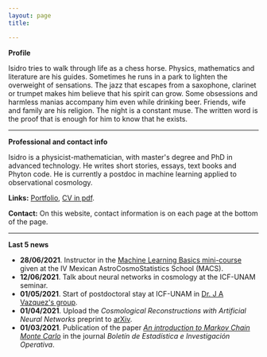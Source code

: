 ```yaml
---
layout: page
title: 

---
```


**Profile**

Isidro tries to walk through life as a chess horse. Physics, mathematics and literature are his guides. Sometimes he runs in a park to lighten the overweight of sensations. The jazz that escapes from a saxophone, clarinet or trumpet makes him believe that his spirit can grow. Some obsessions and harmless manias accompany him even while drinking beer. Friends, wife and family are his religion. The night is a constant muse. The written word is the proof that is enough for him to know that he exists.

-------------------------------------------------------------
**Professional and contact info**

Isidro is a physicist-mathematician, with master's degree and PhD in advanced technology. He writes short stories, essays, text books and Phyton code. He is currently a postdoc in machine learning applied to observational cosmology.

**Links:** [Portfolio](portfolio.md), [CV in pdf](www.cv).

**Contact:** On this website, contact information is on each page at the bottom of the page. 

--------

**Last 5 news**

- **28/06/2021**. Instructor in the [Machine Learning Basics mini-course](https://github.com/igomezv/MACS_2021_ML_basics_neural_networks) given at the IV Mexican AstroCosmoStatistics School (MACS).
- **12/06/2021**. Talk about neural networks in cosmology at the ICF-UNAM seminar.
- **01/05/2021**. Start of postdoctoral stay at ICF-UNAM in [Dr. J A Vazquez's group](https://www.fis.unam.mx/~javazquez/index.html).
- **01/04/2021**. Upload the *Cosmological Reconstructions with Artificial Neural Networks* preprint to [arXiv](https://arxiv.org/abs/2104.00595).
- **01/03/2021**. Publication of the paper [*An introduction to Markov Chain Monte Carlo*](https://www.researchgate.net/publication/350485874_An_introduction_to_Markov_Chain_Monte_Carlo) in the journal *Boletín de Estadística e Investigación Operativa*. 